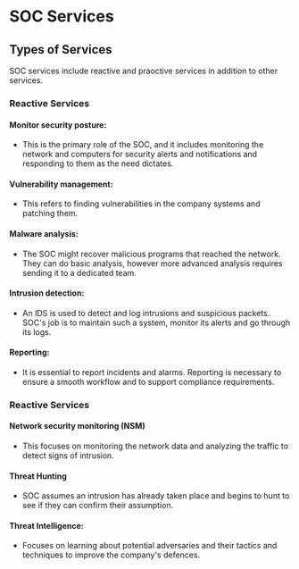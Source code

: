 # SOC Services

## Types of Services

SOC services include reactive and praoctive services in addition to other services.

### Reactive Services

#### **Monitor security posture:**

* This is the primary role of the SOC, and it includes monitoring the network and computers for security alerts and notifications and responding to them as the need dictates.

#### **Vulnerability management:**

* This refers to finding vulnerabilities in the company systems and patching them.

#### **Malware analysis:**

* The SOC might recover malicious programs that reached the network. They can do basic analysis, however more advanced analysis requires sending it to a dedicated team.

#### **Intrusion detection:**

* An IDS is used to detect and log intrusions and suspicious packets. SOC's job is to maintain such a system, monitor its alerts and go through its logs.

#### **Reporting:**

* It is essential to report incidents and alarms. Reporting is necessary to ensure a smooth workflow and to support compliance requirements.

### Reactive Services

#### Network security monitoring (NSM)

* This focuses on monitoring the network data and analyzing the traffic to detect signs of intrusion.

#### Threat Hunting

* SOC assumes an intrusion has already taken place and begins to hunt to see if they can confirm their assumption.

#### Threat Intelligence:

* Focuses on learning about potential adversaries and their tactics and techniques to improve the company's defences.

